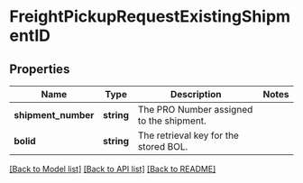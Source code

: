 # FreightPickupRequestExistingShipmentID

## Properties
Name | Type | Description | Notes
------------ | ------------- | ------------- | -------------
**shipment_number** | **string** | The PRO Number assigned to the shipment. | 
**bolid** | **string** | The retrieval key for the stored BOL. | 

[[Back to Model list]](../../README.md#documentation-for-models) [[Back to API list]](../../README.md#documentation-for-api-endpoints) [[Back to README]](../../README.md)

